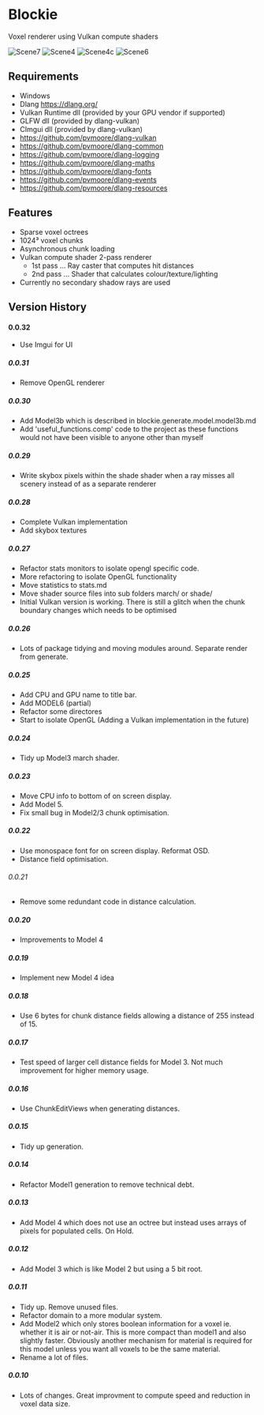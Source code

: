 # Blockie

Voxel renderer using Vulkan compute shaders

![Scene7](screenshots/scene7-2.png)
![Scene4](screenshots/scene4.png)
![Scene4c](screenshots/scene4c.png)
![Scene6](screenshots/scene6.png)

## Requirements
- Windows
- Dlang https://dlang.org/
- Vulkan Runtime dll (provided by your GPU vendor if supported)
- GLFW dll (provided by dlang-vulkan)
- CImgui dll (provided by dlang-vulkan)
- https://github.com/pvmoore/dlang-vulkan
- https://github.com/pvmoore/dlang-common
- https://github.com/pvmoore/dlang-logging
- https://github.com/pvmoore/dlang-maths
- https://github.com/pvmoore/dlang-fonts
- https://github.com/pvmoore/dlang-events
- https://github.com/pvmoore/dlang-resources

## Features
- Sparse voxel octrees
- 1024³ voxel chunks
- Asynchronous chunk loading
- Vulkan compute shader 2-pass renderer
    - 1st pass ... Ray caster that computes hit distances
    - 2nd pass ... Shader that calculates colour/texture/lighting
- Currently no secondary shadow rays are used

## Version History

#### 0.0.32
- Use Imgui for UI

##### 0.0.31
- Remove OpenGL renderer

##### 0.0.30
- Add Model3b which is described in blockie.generate.model.model3b.md
- Add 'useful_functions.comp' code to the project as these functions would not have been
      visible to anyone other than myself

##### 0.0.29
 - Write skybox pixels within the shade shader when a ray misses all scenery instead of as a separate renderer

##### 0.0.28
 - Complete Vulkan implementation
 - Add skybox textures

##### 0.0.27
- Refactor stats monitors to isolate opengl specific code.
- More refactoring to isolate OpenGL functionality
- Move statistics to stats.md
- Move shader source files into sub folders march/ or shade/
- Initial Vulkan version is working. There is still a glitch when the chunk boundary changes which
  needs to be optimised

##### 0.0.26
- Lots of package tidying and moving modules around. Separate render from generate.

##### 0.0.25
- Add CPU and GPU name to title bar.
- Add MODEL6 (partial)
- Refactor some directores
- Start to isolate OpenGL (Adding a Vulkan implementation in the future)

##### 0.0.24
- Tidy up Model3 march shader.

##### 0.0.23
- Move CPU info to bottom of on screen display.
- Add Model 5.
- Fix small bug in Model2/3 chunk optimisation.

##### 0.0.22
- Use monospace font for on screen display. Reformat OSD.
- Distance field optimisation.

###### 0.0.21
- Remove some redundant code in distance calculation.

##### 0.0.20
- Improvements to Model 4

##### 0.0.19
- Implement new Model 4 idea

##### 0.0.18
- Use 6 bytes for chunk distance fields allowing a distance of 255 instead of 15.

##### 0.0.17
- Test speed of larger cell distance fields for Model 3. Not much improvement for higher memory usage.

##### 0.0.16
- Use ChunkEditViews when generating distances.

##### 0.0.15
- Tidy up generation.

##### 0.0.14
- Refactor Model1 generation to remove technical debt.

##### 0.0.13
- Add Model 4 which does not use an octree but instead uses arrays of pixels for populated cells. On Hold.

##### 0.0.12
- Add Model 3 which is like Model 2 but using a 5 bit root.

##### 0.0.11
- Tidy up. Remove unused files.
- Refactor domain to a more modular system.
- Add Model2 which only stores boolean information for a voxel ie. whether it
is air or not-air. This is more compact than model1 and also slightly faster.
Obviously another mechanism for material is required for this model unless
you want all voxels to be the same material.
- Rename a lot of files.

##### 0.0.10
- Lots of changes. Great improvment to compute speed and reduction in voxel data size.



